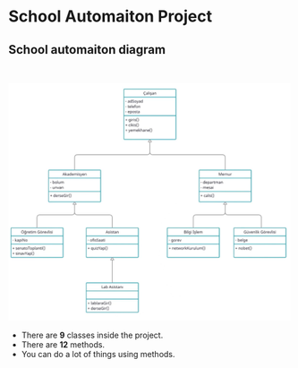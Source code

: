 # School Automaiton Project


##  School automaiton diagram
<br>

![TakipSistemi](UML.png)

* There are **9** classes inside the project.
* There are **12** methods.
* You can do a lot of things using methods.

